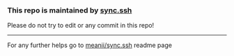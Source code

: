 ### This repo is maintained by [sync.ssh](http://github.com/meanii/sync.ssh)

Please do not try to edit or any commit in this repo!

---
For any further helps go to [meanii/sync.ssh](https://github.com/meanii/sync.ssh/README.md) readme page